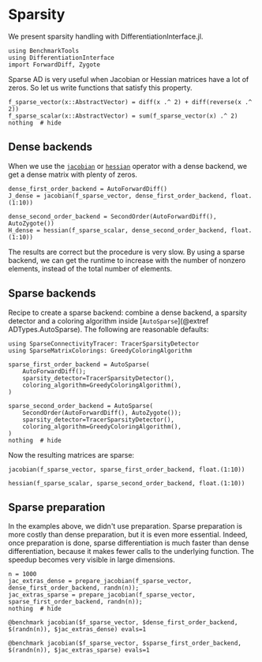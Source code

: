# Sparsity

We present sparsity handling with DifferentiationInterface.jl.

```@example tuto2
using BenchmarkTools
using DifferentiationInterface
import ForwardDiff, Zygote
```

Sparse AD is very useful when Jacobian or Hessian matrices have a lot of zeros.
So let us write functions that satisfy this property.

```@example tuto2
f_sparse_vector(x::AbstractVector) = diff(x .^ 2) + diff(reverse(x .^ 2))
f_sparse_scalar(x::AbstractVector) = sum(f_sparse_vector(x) .^ 2)
nothing  # hide
```

## Dense backends

When we use the [`jacobian`](@ref) or [`hessian`](@ref) operator with a dense backend, we get a dense matrix with plenty of zeros.

```@example tuto2
dense_first_order_backend = AutoForwardDiff()
J_dense = jacobian(f_sparse_vector, dense_first_order_backend, float.(1:10))
```

```@example tuto2
dense_second_order_backend = SecondOrder(AutoForwardDiff(), AutoZygote())
H_dense = hessian(f_sparse_scalar, dense_second_order_backend, float.(1:10))
```

The results are correct but the procedure is very slow.
By using a sparse backend, we can get the runtime to increase with the number of nonzero elements, instead of the total number of elements.

## Sparse backends

Recipe to create a sparse backend: combine a dense backend, a sparsity detector and a coloring algorithm inside [`AutoSparse`](@extref ADTypes.AutoSparse).
The following are reasonable defaults:

```@example tuto2
using SparseConnectivityTracer: TracerSparsityDetector
using SparseMatrixColorings: GreedyColoringAlgorithm

sparse_first_order_backend = AutoSparse(
    AutoForwardDiff();
    sparsity_detector=TracerSparsityDetector(),
    coloring_algorithm=GreedyColoringAlgorithm(),
)

sparse_second_order_backend = AutoSparse(
    SecondOrder(AutoForwardDiff(), AutoZygote());
    sparsity_detector=TracerSparsityDetector(),
    coloring_algorithm=GreedyColoringAlgorithm(),
)
nothing  # hide
```

Now the resulting matrices are sparse:

```@example tuto2
jacobian(f_sparse_vector, sparse_first_order_backend, float.(1:10))
```

```@example tuto2
hessian(f_sparse_scalar, sparse_second_order_backend, float.(1:10))
```

## Sparse preparation

In the examples above, we didn't use preparation.
Sparse preparation is more costly than dense preparation, but it is even more essential.
Indeed, once preparation is done, sparse differentiation is much faster than dense differentiation, because it makes fewer calls to the underlying function.
The speedup becomes very visible in large dimensions.

```@example tuto2
n = 1000
jac_extras_dense = prepare_jacobian(f_sparse_vector, dense_first_order_backend, randn(n));
jac_extras_sparse = prepare_jacobian(f_sparse_vector, sparse_first_order_backend, randn(n));
nothing  # hide
```

```@example tuto2
@benchmark jacobian($f_sparse_vector, $dense_first_order_backend, $(randn(n)), $jac_extras_dense) evals=1
```

```@example tuto2
@benchmark jacobian($f_sparse_vector, $sparse_first_order_backend, $(randn(n)), $jac_extras_sparse) evals=1
```
